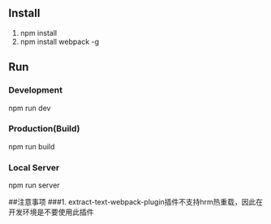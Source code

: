 ## Install

1. npm install
2. npm install webpack -g

## Run
### Development

npm run dev

### Production(Build)

npm run build

### Local Server

npm run server

##注意事项
###1. extract-text-webpack-plugin插件不支持hrm热重载，因此在开发环境是不要使用此插件
